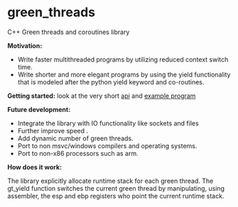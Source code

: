 green_threads
=============

C++ Green threads and coroutines library

**Motivation:**
* Write faster multithreaded programs by utilizing reduced context switch time.
* Write shorter and more elegant programs by using the yield functionality that is modeled after the python yield keyword and co-routines.

**Getting started:**
look at the very short [api](https://github.com/yigalirani/green_threads/blob/master/green_threads.h) and [example program](https://github.com/yigalirani/green_threads/blob/master/green_threads_test.cpp)

**Future development:**
* Integrate the library with IO functionality like sockets and files
* Further improve speed .
* Add dynamic number of green threads.
* Port to non msvc/windows compilers and operating systems.
* Port to non-x86 processors such as arm.

**How does it work:**

The library explicitly allocate runtime stack for each green thread.  The gt_yield function switches the current green thread by manipulating, using assembler, the esp and ebp registers who point the current runtime stack.
